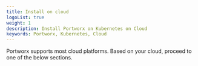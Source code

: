 ```yaml
---
title: Install on cloud
logoList: true
weight: 1
description: Install Portworx on Kubernetes on Cloud
keywords: Portworx, Kubernetes, Cloud
---
```


Portworx supports most cloud platforms. Based on your cloud, proceed to one of the below sections.
